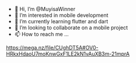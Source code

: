 - 👋 Hi, I’m @MuyisaWinner
- 👀 I’m interested in mobile development 
- 🌱 I’m currently learning flutter and dart
- 💞️ I’m looking to collaborate on a mobile project
- 📫 How to reach me ...

https://mega.nz/file/CUghDT5A#OV0-HRkxHdaoU7moKnwGxF1LE2kN1vAuXB3m-21mprA

<!---
MuyisaWinner/MuyisaWinner is a ✨ special ✨ repository because its `README.md` (this file) appears on your GitHub profile.
You can click the Preview link to take a look at your changes.
--->

